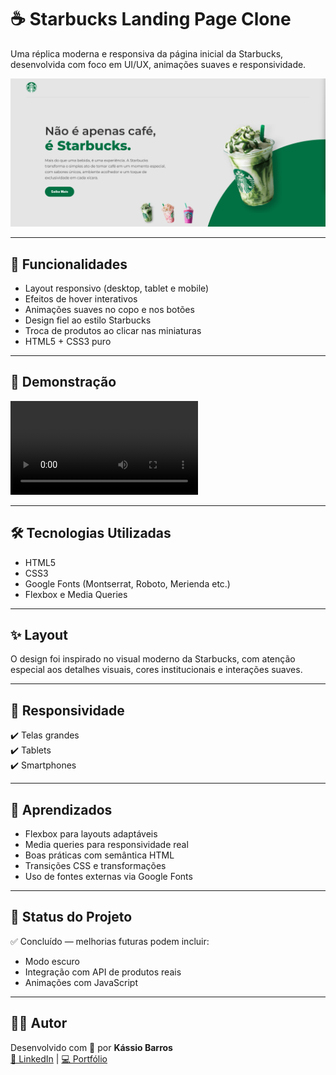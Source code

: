 
# ☕ Starbucks Landing Page Clone

Uma réplica moderna e responsiva da página inicial da Starbucks, desenvolvida com foco em UI/UX, animações suaves e responsividade.

![Preview do Projeto](./assets/preview.png)

---

## 🚀 Funcionalidades

- Layout responsivo (desktop, tablet e mobile)
- Efeitos de hover interativos
- Animações suaves no copo e nos botões
- Design fiel ao estilo Starbucks
- Troca de produtos ao clicar nas miniaturas
- HTML5 + CSS3 puro

---

## 📸 Demonstração

![Demonstrativo](./assets/demo.mp4)

---

## 🛠️ Tecnologias Utilizadas

- HTML5
- CSS3
- Google Fonts (Montserrat, Roboto, Merienda etc.)
- Flexbox e Media Queries

---

## ✨ Layout

O design foi inspirado no visual moderno da Starbucks, com atenção especial aos detalhes visuais, cores institucionais e interações suaves.

---

## 📱 Responsividade

✔️ Telas grandes  
✔️ Tablets  
✔️ Smartphones

---

## 🧠 Aprendizados

- Flexbox para layouts adaptáveis
- Media queries para responsividade real
- Boas práticas com semântica HTML
- Transições CSS e transformações
- Uso de fontes externas via Google Fonts

---

## 📌 Status do Projeto

✅ Concluído — melhorias futuras podem incluir:
- Modo escuro
- Integração com API de produtos reais
- Animações com JavaScript

---

## 👨‍💻 Autor

Desenvolvido com 💜 por **Kássio Barros**  
[🔗 LinkedIn](https://www.linkedin.com/in/santosxis) | [💻 Portfólio](https://santosxis.github.io/portfolio-kassio/)
